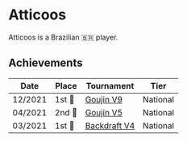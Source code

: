 # Atticoos

Atticoos is a Brazilian :brazil: player.

## Achievements

|Date|Place|Tournament|Tier|
|-|-|-|-|
| 12/2021 | 1st :1st_place_medal: | [Goujin V9](../../tournaments/lemonade/goujin9.md) | National |
| 04/2021 | 2nd :2nd_place_medal: | [Goujin V5](../../tournaments/lemonade/goujin5.md) | National |
| 03/2021 | 1st :1st_place_medal: | [Backdraft V4](../../tournaments/lemonade/bd4.md) | National |